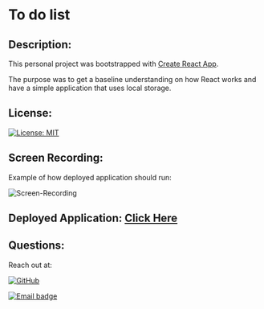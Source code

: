 # To do list

## Description:

This personal project was bootstrapped with [Create React App](https://github.com/facebook/create-react-app).

The purpose was to get a baseline understanding on how React works and have a simple application that uses local storage.

## License:

[![License: MIT](https://img.shields.io/badge/License-MIT-red.svg)](https://jasper-abarquez.mit-license.org)


## Screen Recording:

Example of how deployed application should run:

![Screen-Recording](./src/images/screenrecord.gif)


## Deployed Application: [Click Here](https://kuyajasper.github.io/react-to-do-list/)


## Questions:

Reach out at:

[![GitHub](https://img.shields.io/badge/GitHub-100000?style=for-the-badge&logo=github&logoColor=white)](https://github.com/KuyaJasper)

[![Email badge](https://img.shields.io/badge/Email-abarquezj1@gmail.com-red.svg)](mailto:abarquezj1@gmail.com)
